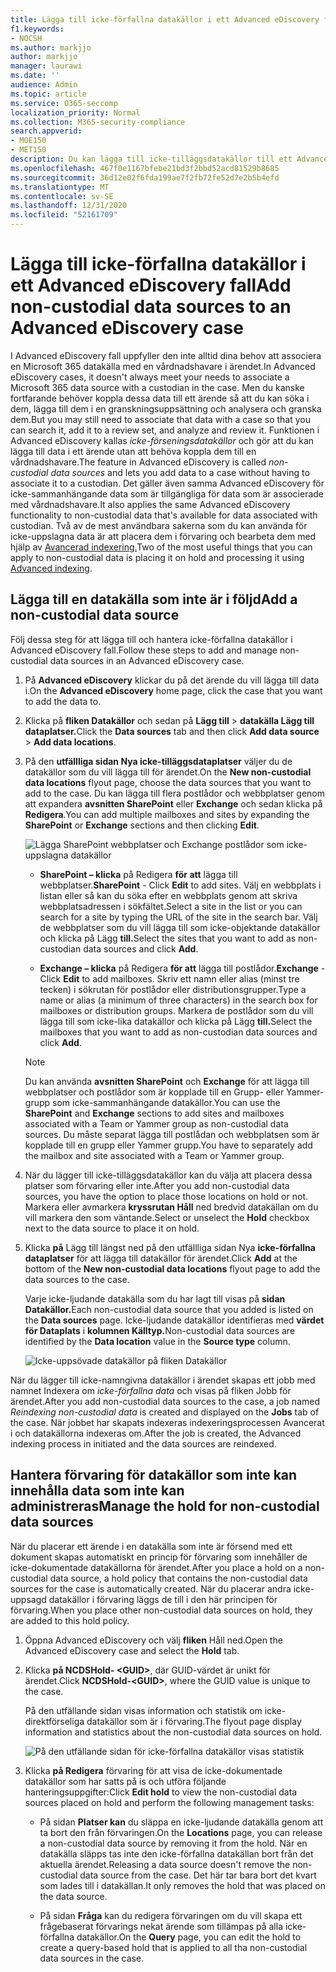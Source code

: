 ```yaml
---
title: Lägga till icke-förfallna datakällor i ett Advanced eDiscovery fall
f1.keywords:
- NOCSH
ms.author: markjjo
author: markjjo
manager: laurawi
ms.date: ''
audience: Admin
ms.topic: article
ms.service: O365-seccomp
localization_priority: Normal
ms.collection: M365-security-compliance
search.appverid:
- MOE150
- MET150
description: Du kan lägga till icke-tilläggsdatakällor till ett Advanced eDiscovery fall och placera ett hold i datakällan. Icke-försvöjda datakällor indexeras om, så allt innehåll som markerats som delvis indexerats om för att göra det helt och snabbt sökbart.
ms.openlocfilehash: 467f0e1167bfebe21bd3f2bbd52acd81529b8685
ms.sourcegitcommit: 36d12e02f6fda199ae7f2fb72fe52d7e2b5b4efd
ms.translationtype: MT
ms.contentlocale: sv-SE
ms.lasthandoff: 12/31/2020
ms.locfileid: "52161709"
---
```

# <a name="add-non-custodial-data-sources-to-an-advanced-ediscovery-case"></a><span data-ttu-id="0f3dd-104">Lägga till icke-förfallna datakällor i ett Advanced eDiscovery fall</span><span class="sxs-lookup"><span data-stu-id="0f3dd-104">Add non-custodial data sources to an Advanced eDiscovery case</span></span>

<span data-ttu-id="0f3dd-105">I Advanced eDiscovery fall uppfyller den inte alltid dina behov att associera en Microsoft 365 datakälla med en vårdnadshavare i ärendet.</span><span class="sxs-lookup"><span data-stu-id="0f3dd-105">In Advanced eDiscovery cases, it doesn't always meet your needs to associate a Microsoft 365 data source with a custodian in the case.</span></span> <span data-ttu-id="0f3dd-106">Men du kanske fortfarande behöver koppla dessa data till ett ärende så att du kan söka i dem, lägga till dem i en granskningsuppsättning och analysera och granska dem.</span><span class="sxs-lookup"><span data-stu-id="0f3dd-106">But you may still need to associate that data with a case so that you can search it, add it to a review set, and analyze and review it.</span></span> <span data-ttu-id="0f3dd-107">Funktionen i Advanced eDiscovery kallas *icke-förseningsdatakällor* och gör att du kan lägga till data i ett ärende utan att behöva koppla dem till en vårdnadshavare.</span><span class="sxs-lookup"><span data-stu-id="0f3dd-107">The feature in Advanced eDiscovery is called *non-custodial data sources* and lets you add data to a case without having to associate it to a custodian.</span></span> <span data-ttu-id="0f3dd-108">Det gäller även samma Advanced eDiscovery för icke-sammanhängande data som är tillgängliga för data som är associerade med vårdnadshavare.</span><span class="sxs-lookup"><span data-stu-id="0f3dd-108">It also applies the same Advanced eDiscovery functionality to non-custodial data that's available for data associated with custodian.</span></span> <span data-ttu-id="0f3dd-109">Två av de mest användbara sakerna som du kan använda för icke-uppslagna data är att placera dem i förvaring och bearbeta dem med hjälp av [Avancerad indexering.](indexing-custodian-data.md)</span><span class="sxs-lookup"><span data-stu-id="0f3dd-109">Two of the most useful things that you can apply to non-custodial data is placing it on hold and processing it using [Advanced indexing](indexing-custodian-data.md).</span></span>

## <a name="add-a-non-custodial-data-source"></a><span data-ttu-id="0f3dd-110">Lägga till en datakälla som inte är i följd</span><span class="sxs-lookup"><span data-stu-id="0f3dd-110">Add a non-custodial data source</span></span>

<span data-ttu-id="0f3dd-111">Följ dessa steg för att lägga till och hantera icke-förfallna datakällor i Advanced eDiscovery fall.</span><span class="sxs-lookup"><span data-stu-id="0f3dd-111">Follow these steps to add and manage non-custodial data sources in an Advanced eDiscovery case.</span></span>

1. <span data-ttu-id="0f3dd-112">På **Advanced eDiscovery** klickar du på det ärende du vill lägga till data i.</span><span class="sxs-lookup"><span data-stu-id="0f3dd-112">On the **Advanced eDiscovery** home page, click the case that you want to add the data to.</span></span>

2. <span data-ttu-id="0f3dd-113">Klicka på **fliken Datakällor** och sedan på **Lägg till**  >  **datakälla Lägg till dataplatser.**</span><span class="sxs-lookup"><span data-stu-id="0f3dd-113">Click the **Data sources** tab and then click **Add data source** > **Add data locations**.</span></span>

3. <span data-ttu-id="0f3dd-114">På den **utfällliga sidan Nya icke-tilläggsdataplatser** väljer du de datakällor som du vill lägga till för ärendet.</span><span class="sxs-lookup"><span data-stu-id="0f3dd-114">On the **New non-custodial data locations** flyout page, choose the data sources that you want to add to the case.</span></span> <span data-ttu-id="0f3dd-115">Du kan lägga till flera postlådor och webbplatser genom att expandera **avsnitten SharePoint** eller **Exchange** och sedan klicka på **Redigera**.</span><span class="sxs-lookup"><span data-stu-id="0f3dd-115">You can add multiple mailboxes and sites by expanding the **SharePoint** or **Exchange** sections and then clicking **Edit**.</span></span>

   ![Lägga SharePoint webbplatser och Exchange postlådor som icke-uppslagna datakällor](../media/NonCustodialDataSources1.png)

   - <span data-ttu-id="0f3dd-117">**SharePoint – klicka** på Redigera **för att** lägga till webbplatser.</span><span class="sxs-lookup"><span data-stu-id="0f3dd-117">**SharePoint** - Click **Edit** to add sites.</span></span> <span data-ttu-id="0f3dd-118">Välj en webbplats i listan eller så kan du söka efter en webbplats genom att skriva webbplatsadressen i sökfältet.</span><span class="sxs-lookup"><span data-stu-id="0f3dd-118">Select a site in the list or you can search for a site by typing the URL of the site in the search bar.</span></span> <span data-ttu-id="0f3dd-119">Välj de webbplatser som du vill lägga till som icke-objektande datakällor och klicka på Lägg **till.**</span><span class="sxs-lookup"><span data-stu-id="0f3dd-119">Select the sites that you want to add as non-custodian data sources and click **Add**.</span></span>

   - <span data-ttu-id="0f3dd-120">**Exchange – klicka** på Redigera **för att** lägga till postlådor.</span><span class="sxs-lookup"><span data-stu-id="0f3dd-120">**Exchange** - Click **Edit** to add mailboxes.</span></span> <span data-ttu-id="0f3dd-121">Skriv ett namn eller alias (minst tre tecken) i sökrutan för postlådor eller distributionsgrupper.</span><span class="sxs-lookup"><span data-stu-id="0f3dd-121">Type a name or alias (a minimum of three characters) in the search box for mailboxes or distribution groups.</span></span> <span data-ttu-id="0f3dd-122">Markera de postlådor som du vill lägga till som icke-lika datakällor och klicka på Lägg **till.**</span><span class="sxs-lookup"><span data-stu-id="0f3dd-122">Select the mailboxes that you want to add as non-custodian data sources and click **Add**.</span></span>

   > [!NOTE]
   > <span data-ttu-id="0f3dd-123">Du kan använda **avsnitten SharePoint** och **Exchange** för att lägga till webbplatser och postlådor som är kopplade till en Grupp- eller Yammer-grupp som icke-sammanhängande datakällor.</span><span class="sxs-lookup"><span data-stu-id="0f3dd-123">You can use the **SharePoint** and **Exchange** sections to add sites and mailboxes associated with a Team or Yammer group as non-custodial data sources.</span></span> <span data-ttu-id="0f3dd-124">Du måste separat lägga till postlådan och webbplatsen som är kopplade till en grupp eller Yammer grupp.</span><span class="sxs-lookup"><span data-stu-id="0f3dd-124">You have to separately add the mailbox and site associated with a Team or Yammer group.</span></span>

4. <span data-ttu-id="0f3dd-125">När du lägger till icke-tilläggsdatakällor kan du välja att placera dessa platser som förvaring eller inte.</span><span class="sxs-lookup"><span data-stu-id="0f3dd-125">After you add non-custodial data sources, you have the option to place those locations on hold or not.</span></span> <span data-ttu-id="0f3dd-126">Markera eller avmarkera **kryssrutan Håll** ned bredvid datakällan om du vill markera den som väntande.</span><span class="sxs-lookup"><span data-stu-id="0f3dd-126">Select or unselect the **Hold** checkbox next to the data source to place it on hold.</span></span>

5. <span data-ttu-id="0f3dd-127">Klicka **på** Lägg till längst ned på den utfällliga sidan Nya **icke-förfallna dataplatser** för att lägga till datakällor för ärendet.</span><span class="sxs-lookup"><span data-stu-id="0f3dd-127">Click **Add** at the bottom of the **New non-custodial data locations** flyout page to add the data sources to the case.</span></span>

   <span data-ttu-id="0f3dd-128">Varje icke-ljudande datakälla som du har lagt till visas på **sidan Datakällor.**</span><span class="sxs-lookup"><span data-stu-id="0f3dd-128">Each non-custodial data source that you added is listed on the **Data sources** page.</span></span> <span data-ttu-id="0f3dd-129">Icke-ljudande datakällor identifieras med **värdet för Dataplats** i **kolumnen Källtyp.**</span><span class="sxs-lookup"><span data-stu-id="0f3dd-129">Non-custodial data sources are identified by the **Data location** value in the **Source type** column.</span></span>

   ![Icke-uppsövade datakällor på fliken Datakällor](../media/NonCustodialDataSources2.png)

<span data-ttu-id="0f3dd-131">När du lägger till icke-namngivna datakällor i ärendet skapas ett jobb med namnet  Indexera om *icke-förfallna data* och visas på fliken Jobb för ärendet.</span><span class="sxs-lookup"><span data-stu-id="0f3dd-131">After you add non-custodial data sources to the case, a job named *Reindexing non-custodial data* is created and displayed on the **Jobs** tab of the case.</span></span> <span data-ttu-id="0f3dd-132">När jobbet har skapats indexeras indexeringsprocessen Avancerat i och datakällorna indexeras om.</span><span class="sxs-lookup"><span data-stu-id="0f3dd-132">After the job is created, the Advanced indexing process in initiated and the data sources are reindexed.</span></span>

## <a name="manage-the-hold-for-non-custodial-data-sources"></a><span data-ttu-id="0f3dd-133">Hantera förvaring för datakällor som inte kan innehålla data som inte kan administreras</span><span class="sxs-lookup"><span data-stu-id="0f3dd-133">Manage the hold for non-custodial data sources</span></span>

<span data-ttu-id="0f3dd-134">När du placerar ett ärende i en datakälla som inte är försend med ett dokument skapas automatiskt en princip för förvaring som innehåller de icke-dokumentade datakällorna för ärendet.</span><span class="sxs-lookup"><span data-stu-id="0f3dd-134">After you place a hold on a non-custodial data source, a hold policy that contains the non-custodial data sources for the case is automatically created.</span></span> <span data-ttu-id="0f3dd-135">När du placerar andra icke-uppsagd datakällor i förvaring läggs de till i den här principen för förvaring.</span><span class="sxs-lookup"><span data-stu-id="0f3dd-135">When you place other non-custodial data sources on hold, they are added to this hold policy.</span></span>

1. <span data-ttu-id="0f3dd-136">Öppna Advanced eDiscovery och välj **fliken** Håll ned.</span><span class="sxs-lookup"><span data-stu-id="0f3dd-136">Open the Advanced eDiscovery case and select the **Hold** tab.</span></span>

2. <span data-ttu-id="0f3dd-137">Klicka **på NCDSHold- \<GUID\>**, där GUID-värdet är unikt för ärendet.</span><span class="sxs-lookup"><span data-stu-id="0f3dd-137">Click **NCDSHold-\<GUID\>**, where the GUID value is unique to the case.</span></span>

   <span data-ttu-id="0f3dd-138">På den utfällande sidan visas information och statistik om icke-direktförseliga datakällor som är i förvaring.</span><span class="sxs-lookup"><span data-stu-id="0f3dd-138">The flyout page display information and statistics about the non-custodial data sources on hold.</span></span>

   ![På den utfällande sidan för icke-förfallna datakällor visas statistik](../media/NonCustodialDataSourcesHoldFlyout.png)

3. <span data-ttu-id="0f3dd-140">Klicka **på Redigera** förvaring för att visa de icke-dokumentade datakällor som har satts på is och utföra följande hanteringsuppgifter:</span><span class="sxs-lookup"><span data-stu-id="0f3dd-140">Click **Edit hold** to view the non-custodial data sources placed on hold and perform the following management tasks:</span></span>

   - <span data-ttu-id="0f3dd-141">På sidan **Platser kan** du släppa en icke-ljudande datakälla genom att ta bort den från förvaringen.</span><span class="sxs-lookup"><span data-stu-id="0f3dd-141">On the **Locations** page, you can release a non-custodial data source by removing it from the hold.</span></span> <span data-ttu-id="0f3dd-142">När en datakälla släpps tas inte den icke-förfallna datakällan bort från det aktuella ärendet.</span><span class="sxs-lookup"><span data-stu-id="0f3dd-142">Releasing a data source doesn't remove the non-custodial data source from the case.</span></span> <span data-ttu-id="0f3dd-143">Det här tar bara bort det kvart som lades till i datakällan.</span><span class="sxs-lookup"><span data-stu-id="0f3dd-143">It only removes the hold that was placed on the data source.</span></span>

   - <span data-ttu-id="0f3dd-144">På sidan **Fråga** kan du redigera förvaringen om du vill skapa ett frågebaserat förvarings nekat ärende som tillämpas på alla icke-förfallna datakällor.</span><span class="sxs-lookup"><span data-stu-id="0f3dd-144">On the **Query** page, you can edit the hold to create a query-based hold that is applied to all tha non-custodial data sources in the case.</span></span>

